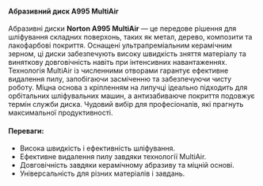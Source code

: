 #### Абразивний диск A995 MultiAir

Абразивні диски **Norton A995 MultiAir** — це передове рішення для шліфування складних поверхонь, таких як метал, дерево, композити та лакофарбові покриття. Оснащені ультрапреміальним керамічним зерном, ці диски забезпечують високу швидкість зняття матеріалу та виняткову довговічність навіть при інтенсивних навантаженнях. Технологія MultiAir із численними отворами гарантує ефективне видалення пилу, запобігаючи засміченню та забезпечуючи чисту роботу. Міцна основа з кріпленням на липучці ідеально підходить для орбітальних шліфувальних машин, а антизабиваюче покриття подовжує термін служби диска. Чудовий вибір для професіоналів, які прагнуть максимальної продуктивності.

#### Переваги:

- Висока швидкість і ефективність шліфування.
- Ефективне видалення пилу завдяки технології MultiAir.
- Довговічність завдяки керамічному абразиву та міцній основі.
- Універсальність для різних матеріалів і завдань.
